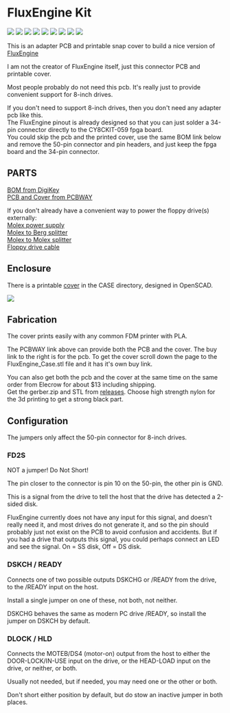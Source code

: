 # FluxEngine Kit

![](PCB/out/FluxEngine_Hat.jpg)
![](PCB/out/FluxEngine_Hat.2.jpg)
![](PCB/out/FluxEngine_Hat.3.jpg)
![](PCB/out/FluxEngine_Hat.4.jpg)
![](PCB/out/FluxEngine_Hat.5.jpg)
![](PCB/out/FluxEngine_Hat.6.jpg)
![](PCB/out/FluxEngine_Hat.top.jpg)
![](PCB/out/FluxEngine_Hat.bottom.jpg)
![](PCB/out/FluxEngine_Hat.svg)

This is an adapter PCB and printable snap cover to build a nice version of [FluxEngine](http://cowlark.com/fluxengine/)

I am not the creator of FluxEngine itself, just this connector PCB and printable cover.

Most people probably do not need this pcb. It's really just to provide convenient support for 8-inch drives.

If you don't need to support 8-inch drives, then you don't need any adapter pcb like this.  
The FluxEngine pinout is already designed so that you can just solder a 34-pin connector directly to the CY8CKIT-059 fpga board.  
You could skip the pcb and the printed cover, use the same BOM link below and remove the 50-pin connector and pin headers, and just keep the fpga board and the 34-pin connector.

## PARTS
[BOM from DigiKey](https://www.digikey.com/short/r214w4b0)  
[PCB and Cover from PCBWAY](https://www.pcbway.com/project/shareproject/FluxEngine_Hat_e3000eb5.html)

If you don't already have a convenient way to power the floppy drive(s) externally:  
[Molex power supply](https://amazon.com/dp/B000MGG6SC)  
[Molex to Berg splitter](https://amazon.com/dp/B0002J1KW6)  
[Molex to Molex splitter](https://amazon.com/dp/B00007JO36)  
[Floppy drive cable](https://amazon.com/dp/B07KDJTMGP)  

## Enclosure

There is a printable [cover](CASE/out/FluxEngine_Case.stl) in the CASE directory, designed in OpenSCAD.

![](CASE/out/FluxEngine_Case.jpg)

## Fabrication

The cover prints easily with any common FDM printer with PLA.

The PCBWAY link above can provide both the PCB and the cover. The buy link to the right is for the pcb. To get the cover scroll down the page to the FluxEngine_Case.stl file and it has it's own buy link.

You can also get both the pcb and the cover at the same time on the same order from Elecrow for about $13 including shipping.  
Get the gerber.zip and STL from [releases](../../releases).
Choose high strength nylon for the 3d printing to get a strong black part.

## Configuration

The jumpers only affect the 50-pin connector for 8-inch drives.  

### FD2S
NOT a jumper! Do Not Short!

The pin closer to the connector is pin 10 on the 50-pin, the other pin is GND.

This is a signal from the drive to tell the host that the drive has detected a 2-sided disk.

FluxEngine currently does not have any input for this signal, and doesn't really need it, and most drives do not generate it, and so the pin should probably just not exist on the PCB to avoid confusion and accidents. But if you had a drive that outputs this signal, you could perhaps connect an LED and see the signal. On = SS disk, Off = DS disk.

### DSKCH / READY
Connects one of two possible outputs DSKCHG or /READY from the drive, to the /READY input on the host.  

Install a single jumper on one of these, not both, not neither.

DSKCHG behaves the same as modern PC drive /READY, so install the jumper on DSKCH by default.

### DLOCK / HLD
Connects the MOTEB/DS4 (motor-on) output from the host to either the DOOR-LOCK/IN-USE input on the drive, or the HEAD-LOAD input on the drive, or neither, or both.

Usually not needed, but if needed, you may need one or the other or both.

Don't short either position by default, but do stow an inactive jumper in both places.

